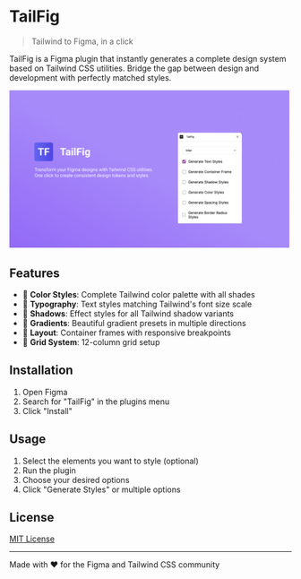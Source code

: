 # TailFig

> Tailwind to Figma, in a click

TailFig is a Figma plugin that instantly generates a complete design system based on Tailwind CSS utilities. Bridge the gap between design and development with perfectly matched styles.

<img src="./resources/bg.png" alt="TailFig" width="500"/>

## Features

- 🎨 **Color Styles**: Complete Tailwind color palette with all shades
- 📝 **Typography**: Text styles matching Tailwind's font size scale
- 🎯 **Shadows**: Effect styles for all Tailwind shadow variants
- 🌈 **Gradients**: Beautiful gradient presets in multiple directions
- 📐 **Layout**: Container frames with responsive breakpoints
- 📏 **Grid System**: 12-column grid setup

## Installation

1. Open Figma
2. Search for "TailFig" in the plugins menu
3. Click "Install"

## Usage

1. Select the elements you want to style (optional)
2. Run the plugin
3. Choose your desired options
4. Click "Generate Styles" or multiple options

## License

[MIT License](LICENSE)

---

Made with ❤️ for the Figma and Tailwind CSS community
